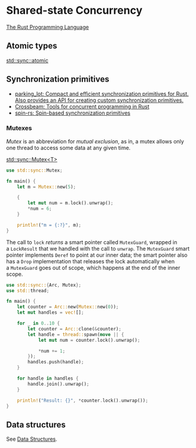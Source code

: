 
# Shared-state Concurrency
[The Rust Programming Language](https://doc.rust-lang.org/book/ch16-03-shared-state.html)

## Atomic types
[std::sync::atomic](https://doc.rust-lang.org/std/sync/atomic/index.html)

## Synchronization primitives
- [parking_lot: Compact and efficient synchronization primitives for Rust. Also provides an API for creating custom synchronization primitives.](https://github.com/amanieu/parking_lot)
- [Crossbeam: Tools for concurrent programming in Rust](https://github.com/crossbeam-rs/crossbeam)
- [spin-rs: Spin-based synchronization primitives](https://github.com/mvdnes/spin-rs)

### Mutexes
_Mutex_ is an abbreviation for _mutual exclusion_, as in, a mutex allows only one thread to access some data at any given time.

[std::sync::Mutex\<T\>](https://doc.rust-lang.org/std/sync/struct.Mutex.html)

```rust
use std::sync::Mutex;

fn main() {
    let m = Mutex::new(5);

    {
        let mut num = m.lock().unwrap();
        *num = 6;
    }

    println!("m = {:?}", m);
}
```

The call to `lock` _returns_ a smart pointer called `MutexGuard`, wrapped in a `LockResult` that we handled with the call to `unwrap`. The `MutexGuard` smart pointer implements `Deref` to point at our inner data; the smart pointer also has a `Drop` implementation that releases the lock automatically when a `MutexGuard` goes out of scope, which happens at the end of the inner scope.

```rust
use std::sync::{Arc, Mutex};
use std::thread;

fn main() {
    let counter = Arc::new(Mutex::new(0));
    let mut handles = vec![];

    for _ in 0..10 {
        let counter = Arc::clone(&counter);
        let handle = thread::spawn(move || {
            let mut num = counter.lock().unwrap();

            *num += 1;
        });
        handles.push(handle);
    }

    for handle in handles {
        handle.join().unwrap();
    }

    println!("Result: {}", *counter.lock().unwrap());
}
```

## Data structures
See [Data Structures](../../Libraries/Data%20Structures.md).
